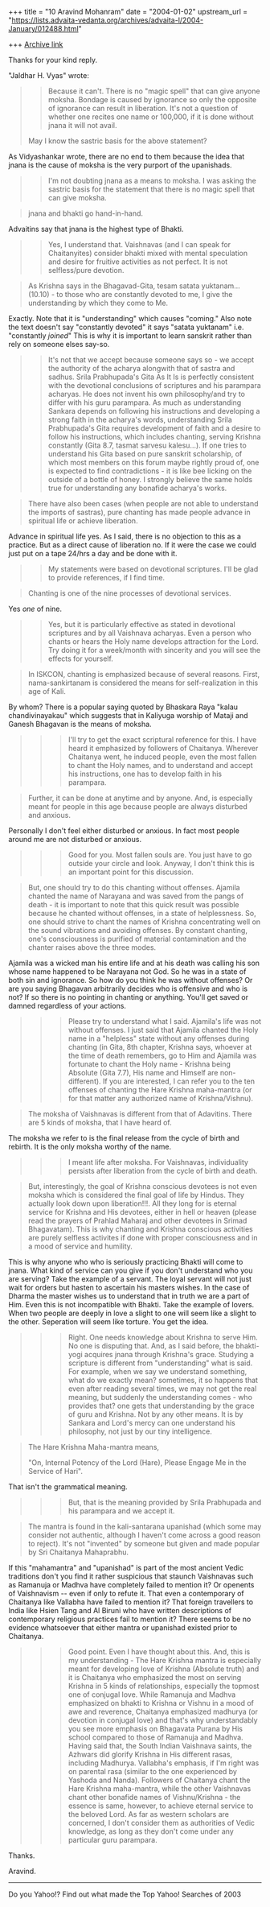 +++
title = "10 Aravind Mohanram"
date = "2004-01-02"
upstream_url = "https://lists.advaita-vedanta.org/archives/advaita-l/2004-January/012488.html"

+++
[Archive link](https://lists.advaita-vedanta.org/archives/advaita-l/2004-January/012488.html)

Thanks for your kind reply. 

"Jaldhar H. Vyas" <jaldhar at braincells.com> wrote:
> >Because it can't. There is no "magic spell" that can give anyone moksha.
> >Bondage is caused by ignorance so only the opposite of ignorance can
> >result in liberation. It's not a question of whether one recites one name
> >or 100,000, if it is done without jnana it will not avail.
>
> May I know the sastric basis for the above statement?
>

As Vidyashankar wrote, there are no end to them because the idea that
jnana is the cause of moksha is the very purport of the upanishads.

>>I'm not doubting jnana as a means to moksha. I was asking the sastric basis for the statement that there is no magic spell that can give moksha. 

> jnana and bhakti go hand-in-hand.

Advaitins say that jnana is the highest type of Bhakti.

>>Yes, I understand that. Vaishnavas (and I can speak for Chaitanyites) consider bhakti mixed with mental speculation and desire for fruitive activities as not perfect. It is not selfless/pure devotion.

> As Krishna says in the Bhagavad-Gita,
> tesam satata yuktanam... (10.10) - to those who are constantly devoted
> to me, I give the understanding by which they come to Me.

Exactly. Note that it is "understanding" which causes "coming." Also
note the text doesn't say "constantly devoted" it says "satata yuktanam"
i.e. "constantly _joined_" This is why it is important to learn sanskrit
rather than rely on someone elses say-so.

>>It's not that we accept because someone says so - we accept the authority of the acharya alongwith that of sastra and sadhus. Srila Prabhupada's Gita As It Is is perfectly consistent with the devotional conclusions of scriptures and his parampara acharyas. He does not invent his own philosophy/and try to differ with his guru parampara. As much as understanding Sankara depends on following his instructions and developing a strong faith in the acharya's words, understanding Srila Prabhupada's Gita requires development of faith and a desire to follow his instructions, which includes chanting, serving Krishna constantly (Gita 8.7, tasmat sarvesu kalesu...). If one tries to understand his Gita based on pure sanskrit scholarship, of which most members on this forum maybe rightly proud of, one is expected to find contradictions - it is like bee licking on the outside of a bottle of honey. I strongly believe the same holds true for understanding any bonafide acharya's works.

> There have
> also been cases (when people are not able to understand the imports of
> sastras), pure chanting has made people advance in spiritual life or
> achieve liberation.

Advance in spiritual life yes. As I said, there is no objection to this
as a practice. But as a direct cause of liberation no. If it were the
case we could just put on a tape 24/hrs a day and be done with it.

>>My statements were based on devotional scriptures. I'll be glad to provide references, if I find time. 

> Chanting is one of the nine processes of devotional
> services.

Yes *one* of nine. 

>> Yes, but it is particularly effective as stated in devotional scriptures and by all Vaishnava acharyas. Even a person who chants or hears the Holy name develops attraction for the Lord. Try doing it for a week/month with sincerity and you will see the effects for yourself. 

> In ISKCON, chanting is emphasized because of several reasons.
> First, nama-sankirtanam is considered the means for self-realization in
> this age of Kali.

By whom? There is a popular saying quoted by Bhaskara Raya "kalau
chandivinayakau" which suggests that in Kaliyuga worship of Mataji and
Ganesh Bhagavan is the means of moksha.

>>>I'll try to get the exact scriptural reference for this. I have heard it emphasized by followers of Chaitanya. Wherever Chaitanya went, he induced people, even the most fallen to chant the Holy names, and to understand and accept his instructions, one has to develop faith in his parampara. 

> Further, it can be done at anytime
> and by anyone. And, is especially meant for people in this age because
> people are always disturbed and anxious.

Personally I don't feel either disturbed or anxious. In fact most people
around me are not disturbed or anxious.

>>>Good for you. Most fallen souls are. You just have to go outside your circle and look. Anyway, I don't think this is an important point for this discussion. 

> But, one should try to do this
> chanting without offenses. Ajamila chanted the name of Narayana and was
> saved from the pangs of death - it is important to note that this quick
> result was possible because he chanted without offenses, in a state of
> helplessness. So, one should strive to chant the names of Krishna
> concentrating well on the sound vibrations and avoiding offenses. By
> constant chanting, one's consciousness is purified of material
> contamination and the chanter raises above the three modes.
>

Ajamila was a wicked man his entire life and at his death was calling his
son whose name happened to be Narayana not God. So he was in a state of
both sin and ignorance. So how do you think he was without offenses? Or
are you saying Bhagavan arbitrarily decides who is offensive and who is
not? If so there is no pointing in chanting or anything. You'll get
saved or damned regardless of your actions.

>>>Please try to understand what I said. Ajamila's life was not without offenses. I just said that Ajamila chanted the Holy name in a "helpless" state without any offenses during chanting (in Gita, 8th chapter, Krishna says, whoever at the time of death remembers, go to Him and Ajamila was fortunate to chant the Holy name - Krishna being Absolute (Gita 7.7), His name and Himself are non-different). If you are interested, I can refer you to the ten offenses of chanting the Hare Krishna maha-mantra (or for that matter any authorized name of Krishna/Vishnu). 

> The moksha of Vaishnavas is different from that of Adavitins. There are
> 5 kinds of moksha, that I have heard of.

The moksha we refer to is the final release from the cycle of birth and
rebirth. It is the only moksha worthy of the name.

>>> I meant life after moksha. For Vaishnavas, individuality persists after liberation from the cycle of birth and death. 

> But, interestingly, the goal of
> Krishna conscious devotees is not even moksha which is considered the
> final goal of life by Hindus. They actually look down upon
> liberation!!!. All they long for is eternal service for Krishna and His
> devotees, either in hell or heaven (please read the prayers of Prahlad
> Maharaj and other devotees in Srimad Bhagavatam). This is why chanting
> and Krishna conscious activities are purely selfless activites if done
> with proper consciousness and in a mood of service and humility.
>

This is why anyone who who is seriously practicing Bhakti will come to
jnana. What kind of service can you give if you don't understand who you
are serving? Take the example of a servant. The loyal servant will not
just wait for orders but hasten to ascertain his masters wishes. In the
case of Dharma the master wishes us to understand that in truth we are a
part of Him. Even this is not incompatible with Bhakti. Take the example
of lovers. When two people are deeply in love a slight to one will seem
like a slight to the other. Seperation will seem like torture. You get
the idea.


>>>Right. One needs knowledge about Krishna to serve Him. No one is disputing that. And, as I said before, the bhakti-yogi acquires jnana through Krishna's grace. Studying a scripture is different from "understanding" what is said. For example, when we say we understand something, what do we exactly mean? sometimes, it so happens that even after reading several times, we may not get the real meaning, but suddenly the understanding comes - who provides that? one gets that understanding by the grace of guru and Krishna. Not by any other means. It is by Sankara and Lord's mercy can one understand his philosophy, not just by our tiny intelligence. 


> The Hare Krishna Maha-mantra means,
>
> "On, Internal Potency of the Lord (Hare), Please Engage Me in the
> Service of Hari".

That isn't the grammatical meaning.

>>>But, that is the meaning provided by Srila Prabhupada and his parampara and we accept it. 

> The mantra is found in the kali-santarana upanishad
> (which some may consider not authentic, although I haven't come across a
> good reason to reject). It's not "invented" by someone but given and
> made popular by Sri Chaitanya Mahaprabhu.

If this "mahamantra" and "upanishad" is part of the most ancient Vedic
traditions don't you find it rather suspicious that staunch Vaishnavas
such as Ramanuja or Madhva have completely failed to mention it? Or
openents of Vaishnavism -- even if only to refute it. That even a
contemporary of Chaitanya like Vallabha have failed to mention it? That
foreign travellers to India like Hsien Tang and Al Biruni who have written
descriptions of contemporary religious practices fail to mention it?
There seems to be no evidence whatsoever that either mantra or upanishad
existed prior to Chaitanya.

>>> Good point. Even I have thought about this. And, this is my understanding - The Hare Krishna mantra is especially meant for developing love of Krishna (Absolute truth) and it is Chaitanya who emphasized the most on serving Krishna in 5 kinds of relationships, especially the topmost one of conjugal love. While Ramanuja and Madhva emphasized on bhakti to Krishna or Vishnu in a mood of awe and reverence, Chaitanya emphasized madhurya (or devotion in conjugal love) and that's why understandably you see more emphasis on Bhagavata Purana by His school compared to those of Ramanuja and Madhva. Having said that, the South Indian Vaishnava saints, the Azhwars did glorify Krishna in His different rasas, including Madhurya. Vallabha's emphasis, if I'm right was on parental rasa (similar to the one experienced by Yashoda and Nanda). Followers of Chaitanya chant the Hare Krishna maha-mantra, while the other Vaishnavas chant other bonafide names of Vishnu/Krishna - the essence is same,
 however, to achieve eternal service to the beloved Lord. As far as western scholars are concerned, I don't consider them as authorities of Vedic knowledge, as long as they don't come under any particular guru parampara. 

Thanks.

Aravind.



---------------------------------
Do you Yahoo!?
Find out what made the Top Yahoo! Searches of 2003


